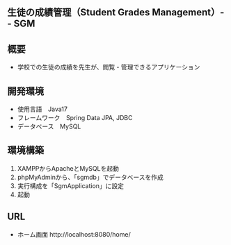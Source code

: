 ## 生徒の成績管理（Student Grades Management）-- SGM
## 概要
* 学校での生徒の成績を先生が、閲覧・管理できるアプリケーション

## 開発環境
* 使用言語　Java17
* フレームワーク　Spring Data JPA, JDBC
* データベース　MySQL

## 環境構築
1. XAMPPからApacheとMySQLを起動
2. phpMyAdminから、「sgmdb」でデータベースを作成
3. 実行構成を「SgmApplication」に設定
4. 起動

## URL
* ホーム画面 http://localhost:8080/home/
